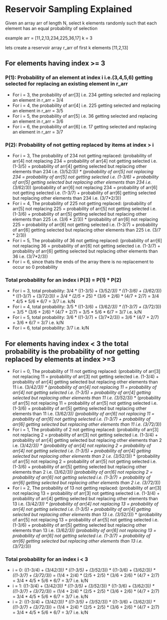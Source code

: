 # Reservoir Sampling Explained

Given an array arr of length N, select k elements randomly such that each element has an equal probability of selection

example arr = [11,2,13,234,225,36,17]
k = 3

lets create a reservoir array r_arr of first k elements [11,2,13]

## For elements having index >= 3

### P(1): Probability of an element at index i i.e.(3,4,5,6) getting selected for replacing an existing element in r_arr

* For i = 3, the probability of arr[3] i.e. 234 getting selected and replacing an element in r_arr = 3/4
* For i = 4, the probability of arr[4] i.e. 225 getting selected and replacing an element in r_arr = 3/5
* For i = 5, the probability of arr[5] i.e. 36 getting selected and replacing an element in r_arr = 3/6
* For i = 6, the probability of arr[6] i.e. 17 getting selected and replacing an element in r_arr = 3/7

### P(2): Probability of not getting replaced by items at index > i
 
* For i = 3, The probability of 234 not getting replaced:
    (probability of arr[4] not replacing 234 = probability of arr[4] not getting selected i.e. (1-3/5) + probability of arr[4] getting selected but replacing other elements than 234 i.e. (3/5*2/3)) * 
    (probability of arr[5] not replacing 234 = probability of arr[5] not getting selected i.e. (1-3/6) + probability of arr[5] getting selected but replacing other elements than 234 i.e. (3/6*2/3))
    (probability of arr[6] not replacing 234 = probability of arr[6] not getting selected i.e. (1-3/7) + probability of arr[6] getting selected but replacing other elements than 234 i.e. (3/7*2/3))
* For i = 4, The probability of 225 not getting replaced:
    (probability of arr[5] not replacing 225 = probability of arr[5] not getting selected i.e. (1-3/6) + probability of arr[5] getting selected but replacing other elements than 225 i.e. (3/6 * 2/3)) * 
    (probability of arr[6] not replacing 225 = probability of arr[6] not getting selected i.e. (1-3/7) + probability of arr[6] getting selected but replacing other elements than 225 i.e. (3/7 * 2/3))  
* For i = 5, The probability of 36 not getting replaced:
    (probability of arr[6] not replacing 36 = probability of arr[6] not getting selected i.e. (1-3/7) + probability of arr[6] getting selected but replacing other elements than 36 i.e. (3/7*2/3))  
* For i = 6, since thats the ends of the array there is no replacement to occur so 0 probability

### Total probability for an index i P(3) = P(1) * P(2)

* For i = 3, total probability:
  3/4 * ((1-3/5) + (3/5*2/3)) * ((1-3/6) + (3/6*2/3)) * ((1-3/7) + (3/7*2/3)) = 3/4 * (2/5 + 2*5) * (3/6 + 2/6) * (4/7 + 2/7) = 3/4 * 4/5 * 5/6 * 6/7 = 3/7 i.e. k/N
* For i = 4, total probability:
  3/5 * ((1-3/6) + (3/6*2/3)) * ((1-3/7) + (3/7*2/3)) = 3/5 * (3/6 + 2/6) * (4/7 + 2/7) = 3/5 * 5/6 * 6/7 = 3/7 i.e. k/N
* For i = 5, total probability:
  3/6 * ((1-3/7) + (3/7*2/3)) = 3/6 * (4/7 + 2/7) = 3/6 * 6/7 = 3/7 i.e. k/N
* For i = 6, total probability:
  3/7 i.e. k/N

## For elements having index < 3 the total probability is the probability of nor getting replaced by elements at index >=3

* For i = 0, The probability of 11 not getting replaced:
    (probability of arr[3] not replacing 11 = probability of arr[3] not getting selected i.e. (1-3/4) + probability of arr[4] getting selected but replacing other elements than 11 i.e. (3/4*2/3)) *
    (probability of arr[4] not replacing 11 = probability of arr[4] not getting selected i.e. (1-3/5) + probability of arr[4] getting selected but replacing other elements than 11 i.e. (3/5*2/3)) * 
    (probability of arr[5] not replacing 11 = probability of arr[5] not getting selected i.e. (1-3/6) + probability of arr[5] getting selected but replacing other elements than 11 i.e. (3/6*2/3))
    (probability of arr[6] not replacing 11 = probability of arr[6] not getting selected i.e. (1-3/7) + probability of arr[6] getting selected but replacing other elements than 11 i.e. (3/7*2/3))
* For i = 1, The probability of 2 not getting replaced:
    (probability of arr[3] not replacing 2 = probability of arr[3] not getting selected i.e. (1-3/4) + probability of arr[4] getting selected but replacing other elements than 2 i.e. (3/4*2/3)) *
    (probability of arr[4] not replacing 2 = probability of arr[4] not getting selected i.e. (1-3/5) + probability of arr[4] getting selected but replacing other elements than 2 i.e. (3/5*2/3)) * 
    (probability of arr[5] not replacing 2 = probability of arr[5] not getting selected i.e. (1-3/6) + probability of arr[5] getting selected but replacing other elements than 2 i.e. (3/6*2/3))
    (probability of arr[6] not replacing 2 = probability of arr[6] not getting selected i.e. (1-3/7) + probability of arr[6] getting selected but replacing other elements than 2 i.e. (3/7*2/3))
* For i = 2, The probability of 13 not getting replaced:
    (probability of arr[3] not replacing 13 = probability of arr[3] not getting selected i.e. (1-3/4) + probability of arr[4] getting selected but replacing other elements than 13 i.e. (3/4*2/3)) *
    (probability of arr[4] not replacing 13 = probability of arr[4] not getting selected i.e. (1-3/5) + probability of arr[4] getting selected but replacing other elements than 13 i.e. (3/5*2/3)) * 
    (probability of arr[5] not replacing 13 = probability of arr[5] not getting selected i.e. (1-3/6) + probability of arr[5] getting selected but replacing other elements than 13 i.e. (3/6*2/3))
    (probability of arr[6] not replacing 13 = probability of arr[6] not getting selected i.e. (1-3/7) + probability of arr[6] getting selected but replacing other elements than 13 i.e. (3/7*2/3))


### Total probability for an index i < 3

* i = 0:
   ((1-3/4) + (3/4*2/3)) * ((1-3/5) + (3/5*2/3)) * ((1-3/6) + (3/6*2/3)) * ((1-3/7) + (3/7*2/3)) = (1/4 + 2/4) * (2/5 + 2/5) * (3/6 + 2/6) * (4/7 + 2/7) = 3/4 * 4/5 * 5/6 * 6/7 = 3/7 i.e. k/N
* i = 1:
   ((1-3/4) + (3/4*2/3)) * ((1-3/5) + (3/5*2/3)) * ((1-3/6) + (3/6*2/3)) * ((1-3/7) + (3/7*2/3)) = (1/4 + 2/4) * (2/5 + 2/5) * (3/6 + 2/6) * (4/7 + 2/7) = 3/4 * 4/5 * 5/6 * 6/7 = 3/7 i.e. k/N
* i = 2:
   ((1-3/4) + (3/4*2/3)) * ((1-3/5) + (3/5*2/3)) * ((1-3/6) + (3/6*2/3)) * ((1-3/7) + (3/7*2/3)) = (1/4 + 2/4) * (2/5 + 2/5) * (3/6 + 2/6) * (4/7 + 2/7) = 3/4 * 4/5 * 5/6 * 6/7 = 3/7 i.e. k/N
